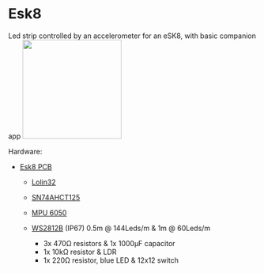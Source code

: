 # Esk8
Led strip controlled by an accelerometer for an eSK8, with basic companion app
<img src="https://i.imgur.com/fsrZ5Zs.jpg" width="200">

Hardware:
* [Esk8 PCB](https://easyeda.com/seb.morin/esk8) 
  * [Lolin32](https://wiki.wemos.cc/products:lolin32:lolin32)
  * [SN74AHCT125](https://www.ti.com/product/SN74AHCT125)
  * [MPU 6050](https://invensense.tdk.com/products/motion-tracking/6-axis/mpu-6050/)
  * [WS2812B](https://www.aliexpress.com/wholesale?catId=0&SearchText=ws2812b) (IP67) 0.5m @ 144Leds/m & 1m @ 60Leds/m

    * 3x 470Ω resistors & 1x 1000μF capacitor
    * 1x 10kΩ resistor & LDR 
    * 1x 220Ω resistor, blue LED & 12x12 switch
